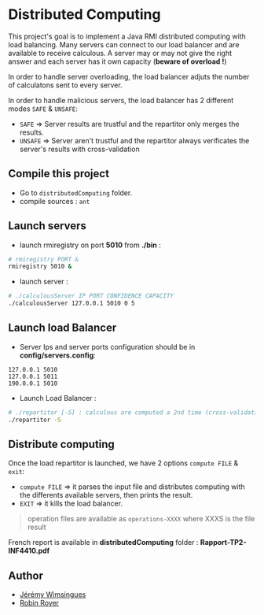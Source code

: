 # Distributed Computing

This project's goal is to implement a Java RMI distributed computing with load balancing.
Many servers can connect to our load balancer and are available to receive calculous.
A server may or may not give the right answer and each server has it own capacity (**beware of overload !**)

In order to handle server overloading, the load balancer adjuts the number of calculatons sent to every server.

In order to handle malicious servers, the load balancer has 2 different modes `SAFE` & `UNSAFE`:
- `SAFE` => Server results are trustful and the repartitor only merges the results.
- `UNSAFE` => Server aren't trustful and the repartitor always verificates the server's results with cross-validation

## Compile this project

- Go to `distributedComputing` folder.
- compile sources : `ant`

## Launch servers
- launch rmiregistry on port **5010** from **./bin** : 
```Bash
# rmiregistry PORT &
rmiregistry 5010 &
```
- launch server : 
```Bash
# ./calculousServer IP PORT CONFIDENCE CAPACITY
./calculousServer 127.0.0.1 5010 0 5
```
## Launch load Balancer

- Server Ips and server ports configuration should be in **config/servers.config**:
```
127.0.0.1 5010
127.0.0.1 5011
190.0.0.1 5010
```
- Launch Load Balancer : 
```Bash
# ./repartitor [-S] : calculous are computed a 2nd time (cross-validation)
./repartitor -S
```

## Distribute computing

Once the load repartitor is launched, we have 2 options `compute FILE` & `exit`:
- `compute FILE` => it parses the input file and distributes computing with the differents available servers, then prints the result.
- `EXIT` => it kills the load balancer.


> operation files are available as `operations-XXXX` where XXXS is the file result

French report is available in **distributedComputing** folder : **Rapport-TP2-INF4410.pdf**


## Author

- [Jérémy Wimsingues](https://github.com/JWimsingues)
- [Robin Royer](https://github.com/robinroyer)
